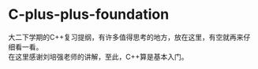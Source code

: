 # C-plus-plus-foundation<br>
大二下学期的C++复习提纲，有许多值得思考的地方，放在这里，有空就再来仔细看一看。<br>
在这里感谢刘培强老师的讲解，至此，C++算是基本入门。
